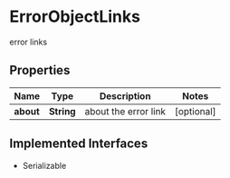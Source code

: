 

# ErrorObjectLinks

error links

## Properties

Name | Type | Description | Notes
------------ | ------------- | ------------- | -------------
**about** | **String** | about the error link |  [optional]


## Implemented Interfaces

* Serializable


